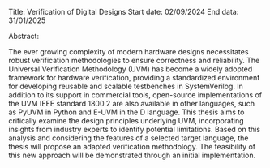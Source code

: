Title:      Verification of Digital Designs
Start date: 02/09/2024
End data:   31/01/2025

Abstract:

The ever growing complexity of modern hardware designs necessitates robust verification methodologies to ensure correctness and reliability. The Universal Verification Methodology (UVM) has become a widely adopted framework for hardware verification, providing a standardized environment for developing reusable and scalable testbenches in SystemVerilog. In addition to its support in commercial tools, open-source implementations of the UVM IEEE standard 1800.2 are also available in other languages, such as PyUVM in Python and E-UVM in the D language.
This thesis aims to critically examine the design principles underlying UVM, incorporating insights from industry experts to identify potential limitations. Based on this analysis and considering the features of a selected target language, the thesis will propose an adapted verification methodology. The feasibility of this new approach will be demonstrated through an initial implementation.


